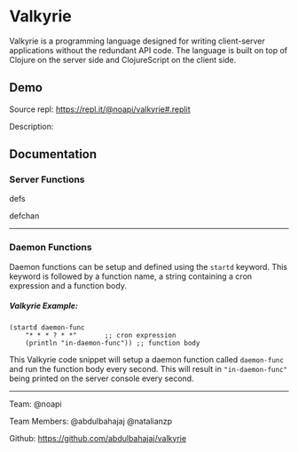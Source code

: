 # Valkyrie
Valkyrie is a programming language designed for writing client-server applications without the redundant API code. The language is built on top of Clojure on the server side and ClojureScript on the client side.

## Demo
Source repl: https://repl.it/@noapi/valkyrie#.replit

Description:

## Documentation
### Server Functions
defs

defchan

___

### Daemon Functions
Daemon functions can be setup and defined using the ```startd``` keyword. This keyword is followed by a function name, a string containing a cron expression and a function body.

##### Valkyrie Example:
```
(startd daemon-func
    "* * * ? * *"		;; cron expression
    (println "in-daemon-func"))	;; function body
```
This Valkyrie code snippet will setup a daemon function called ```daemon-func``` and run the function body every second. This will result in ```"in-daemon-func"``` being printed on the server console every second.
___


Team: @noapi

Team Members: @abdulbahajaj @natalianzp

Github: https://github.com/abdulbahajaj/valkyrie
